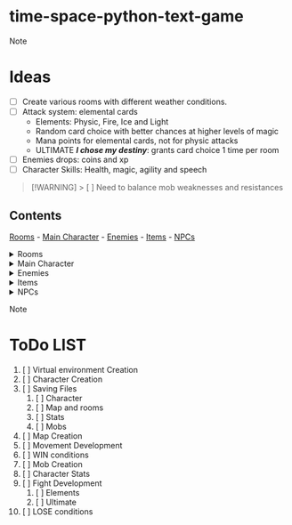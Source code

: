 # **time-space-python-text-game**

> [!NOTE]
>
> # Ideas
>
> - [ ] Create various rooms with different weather conditions.
> - [ ] Attack system: elemental cards
>   - Elements: Physic, Fire, Ice and Light
>   - Random card choice with better chances at higher levels of magic
>   - Mana points for elemental cards, not for physic attacks
>   - ULTIMATE _**I chose my destiny**_: grants card choice 1 time per room
> - [ ] Enemies drops: coins and xp
> - [ ] Character Skills: Health, magic, agility and speech

> [!WARNING] > [ ] Need to balance mob weaknesses and resistances

<!-- CONTENT SECTION -->

## Contents

[Rooms](#rooms) -
[Main Character](#main-character) -
[Enemies](#enemies) -
[Items](#items) -
[NPCs](#npcs)

<!-- ROOMS SECTION-->
<details>
<summary>Rooms</summary>

# Rooms

- [ ] START:
- [ ] END:
  - [ ] Opened by condition (key, lever or RoomClear)
- [ ] GENERAL:
  - [ ] Snow:
  - [ ] Sand:
  - [ ] Oasis:
  - NPCs: [Merchant](#merchant) and [Fortune Teller](#fortuneteller)
  - [ ] Empty room:
  - NPCs: Merchant
  </details>

<!-- CHARACTER SECTION -->
<details>
<summary>Main Character</summary>

## Main Character

### Stats

> Given points initially 5

- Health (1-5): 5 life points pr/upgrade
- Agility (1-3): Enchances chances of avoid attacks and getting off fights
- Magic (1-5): Increases chances of card choice
- Speech (1-3): Increases chances on trading and conversations with NPCs

</details>

<!-- ENEMIES SECTION -->
<details>
<summary>Enemies</summary>

## Enemies

- Bandits
  - **Weaknesses**: Fire
  - **Resistances**: Light
- Skeletons
  - **Weaknesses**: Light
  - **Resistances**: Physic
- Ice monsters
  - **Weaknesses**: Fire
  - **Resistances**: Ice, Physic
- Zombies
  - **Weaknesses**: Fire
  - **Resistances**: None
  </details>

<!-- ITEMS SECTION -->
<details>
<summary>Items</summary>

## Items

- Torch
- Sword
- Shield
- Backpack
- Greatsword
- Bow and Arrows

</details>

<!-- NPCs SECTION -->
<details>
<summary>NPCs</summary>

## NPCs

- ### Merchant
- ### Fortune Teller
</details>

> [!NOTE]
>
> # ToDo LIST
>
> 1. [ ] Virtual environment Creation
> 1. [ ] Character Creation
> 1. [ ] Saving Files
>    1. [ ] Character
>    1. [ ] Map and rooms
>    1. [ ] Stats
>    1. [ ] Mobs
> 1. [ ] Map Creation
> 1. [ ] Movement Development
> 1. [ ] WIN conditions
> 1. [ ] Mob Creation
> 1. [ ] Character Stats
> 1. [ ] Fight Development
>    1. [ ] Elements
>    1. [ ] Ultimate
> 1. [ ] LOSE conditions

